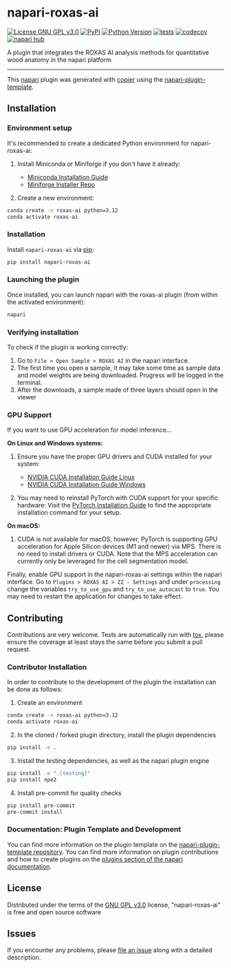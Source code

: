 # napari-roxas-ai

[![License GNU GPL v3.0](https://img.shields.io/pypi/l/napari-roxas-ai.svg?color=green)](https://github.com/roxas-ai/napari-roxas-ai/raw/main/LICENSE)
[![PyPI](https://img.shields.io/pypi/v/napari-roxas-ai.svg?color=green)](https://pypi.org/project/napari-roxas-ai)
[![Python Version](https://img.shields.io/pypi/pyversions/napari-roxas-ai.svg?color=green)](https://python.org)
[![tests](https://github.com/roxas-ai/napari-roxas-ai/workflows/tests/badge.svg)](https://github.com/roxas-ai/napari-roxas-ai/actions)
[![codecov](https://codecov.io/gh/roxas-ai/napari-roxas-ai/branch/main/graph/badge.svg)](https://codecov.io/gh/roxas-ai/napari-roxas-ai)
[![napari hub](https://img.shields.io/endpoint?url=https://api.napari-hub.org/shields/napari-roxas-ai)](https://napari-hub.org/plugins/napari-roxas-ai)

A plugin that integrates the ROXAS AI analysis methods for quantitative wood anatomy in the napari platform

----------------------------------

This [napari] plugin was generated with [copier] using the [napari-plugin-template].

<!--
Don't miss the full getting started guide to set up your new package:
https://github.com/napari/napari-plugin-template#getting-started

and review the napari docs for plugin developers:
https://napari.org/stable/plugins/index.html
-->

## Installation

### Environment setup
It's recommended to create a dedicated Python environment for napari-roxas-ai:

1. Install Miniconda or Miniforge if you don't have it already:
   - [Miniconda Installation Guide](https://docs.conda.io/en/latest/miniconda.html)
   - [Miniforge Installer Repo](https://github.com/conda-forge/miniforge)

2. Create a new environment:
```bash
conda create -n roxas-ai python=3.12
conda activate roxas-ai
```

### Installation
Install `napari-roxas-ai` via [pip]:

```bash
pip install napari-roxas-ai
```

### Launching the plugin
Once installed, you can launch napari with the roxas-ai plugin (from within the activated environment):

```bash
napari
```

### Verifying installation
To check if the plugin is working correctly:
1. Go to `File > Open Sample > ROXAS AI` in the napari interface.
2. The first time you open a sample, it may take some time as sample data and model weights are being downloaded. Progress will be logged in the terminal.
3. After the downloads, a sample made of three layers should open in the viewer

### GPU Support
If you want to use GPU acceleration for model inference...

**On Linux and Windows systems:**
1. Ensure you have the proper GPU drivers and CUDA installed for your system:
   - [NVIDIA CUDA Installation Guide Linux](https://docs.nvidia.com/cuda/cuda-installation-guide-linux/)
   - [NVIDIA CUDA Installation Guide Windows](https://docs.nvidia.com/cuda/cuda-installation-guide-microsoft-windows/index.html)

2. You may need to reinstall PyTorch with CUDA support for your specific hardware:
   Visit the [PyTorch Installation Guide](https://pytorch.org/get-started/locally/) to find the appropriate installation command for your setup.

**On macOS:**
1. CUDA is not available for macOS, however, PyTorch is supporting GPU acceleration for Apple Silicon devices (M1 and newer) via MPS. There is no need to install drivers or CUDA. Note that the MPS acceleration can currently only be leveraged for the cell segmentation model.

Finally, enable GPU support in the napari-roxas-ai settings within the napari interface. Go to `Plugins > ROXAS AI > ZZ - Settings` and under `processing` change the variables `try_to_use_gpu` and `try_to_use_autocast` to `true`. You may need to restart the application for changes to take effect.

## Contributing

Contributions are very welcome. Tests are automatically run with [tox], please ensure
the coverage at least stays the same before you submit a pull request.

### Contributor Installation

In order to contribute to the development of the plugin the installation can be done as follows:
1. Create an environment
```bash
conda create -n roxas-ai python=3.12
conda activate roxas-ai
```
2. In the cloned / forked plugin directory, install the plugin dependencies
```bash
pip install -e .
```

3. Install the testing dependencies, as well as the napari plugin engine
```bash
pip install -e ".[testing]"
pip install npe2
```

4. Install pre-commit for quality checks
```bash
pip install pre-commit
pre-commit install
```

### Documentation: Plugin Template and Development
You can find more information on the plugin template on the [napari-plugin-template repository](https://github.com/napari/napari-plugin-template).
You can find more information on plugin contributions and how to create plugins on the [plugins section of the napari documentation](https://napari.org/dev/plugins/index.html).

## License

Distributed under the terms of the [GNU GPL v3.0] license,
"napari-roxas-ai" is free and open source software

## Issues

If you encounter any problems, please [file an issue] along with a detailed description.

[napari]: https://github.com/napari/napari
[copier]: https://copier.readthedocs.io/en/stable/
[@napari]: https://github.com/napari
[MIT]: http://opensource.org/licenses/MIT
[BSD-3]: http://opensource.org/licenses/BSD-3-Clause
[GNU GPL v3.0]: http://www.gnu.org/licenses/gpl-3.0.txt
[GNU LGPL v3.0]: http://www.gnu.org/licenses/lgpl-3.0.txt
[Apache Software License 2.0]: http://www.apache.org/licenses/LICENSE-2.0
[Mozilla Public License 2.0]: https://www.mozilla.org/media/MPL/2.0/index.txt
[napari-plugin-template]: https://github.com/napari/napari-plugin-template

[file an issue]: https://github.com/roxas-ai/napari-roxas-ai/issues

[napari]: https://github.com/napari/napari
[tox]: https://tox.readthedocs.io/en/latest/
[pip]: https://pypi.org/project/pip/
[PyPI]: https://pypi.org/
